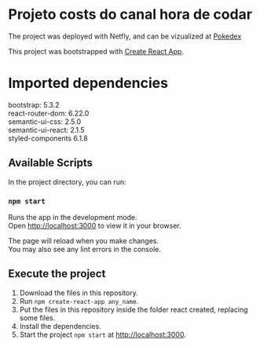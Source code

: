 # Projeto costs do canal hora de codar
The project was deployed with Netfly, and can be vizualized at [Pokedex](https://leafy-parfait-cc1f1e.netlify.app)

This project was bootstrapped with [Create React App](https://github.com/facebook/create-react-app).

# Imported dependencies
bootstrap: 5.3.2\
react-router-dom: 6.22.0\
semantic-ui-css: 2.5.0\
semantic-ui-react: 2.1.5\
styled-components 6.1.8
    

## Available Scripts
In the project directory, you can run:

### `npm start`

Runs the app in the development mode.\
Open [http://localhost:3000](http://localhost:3000) to view it in your browser.

The page will reload when you make changes.\
You may also see any lint errors in the console.

## Execute the project

1. Download the files in this repository.
2. Run `npm create-react-app any_name`.
3. Put the files in this repository inside the folder react created, replacing some files.
4. Install the dependencies.
5. Start the project `npm start` at [http://localhost:3000](http://localhost:3000).


